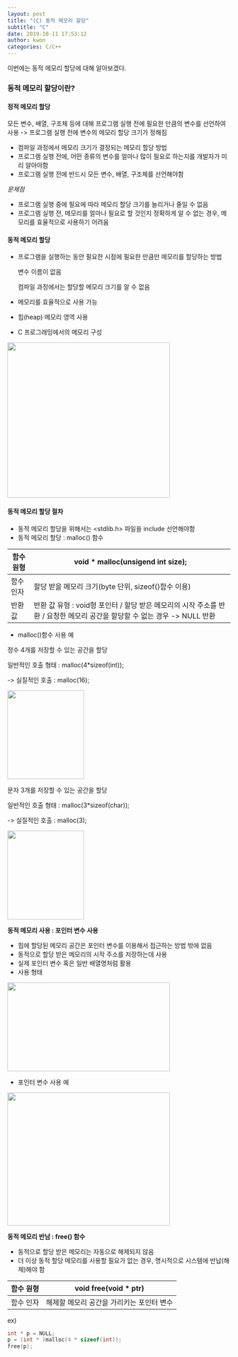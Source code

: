 ```yaml
---
layout: post
title: "(C) 동적 메모리 할당"
subtitle: "C"
date: 2019-10-11 17:53:12
author: kwon
categories: C/C++
---
```

이번에는 동적 메모리 할당에 대해 알아보겠다.

### 동적 메모리 할당이란?
#### **정적 메모리 할당**
모든 변수, 배열, 구조체 등에 대해 프로그램 실행 전에 필요한 만큼의 변수를 선언하여 사용 -> 프로그램 실행 전에 변수의 메모리 할당 크기가 정해짐

- 컴파일 과정에서 메모리 크기가 결정되는 메모리 할당 방법
- 프로그램 실행 전에, 어떤 종류의 변수를 얼마나 많이 필요로 하는지를 개발자가 미리 알아야함
- 프로그램 실행 전에 반드시 모든 변수, 배열, 구조체를 선언해야함

_문제점_
- 프로그램 실행 중에 필요에 따라 메모리 할당 크기를 늘리거나 줄일 수 없음
- 프로그램 실행 전, 메모리를 얼마나 필요로 할 것인지 정확하게 알 수 없는 경우, 메모리를 효율적으로 사용하기 어려움

#### **동적 메모리 할당**
- 프로그램을 실행하는 동안 필요한 시점에 필요한 만큼만 메모리를 할당하는 방법

  변수 이름이 없음

  컴파일 과정에서는 할당할 메모리 크기를 알 수 없음
- 메모리를 효율적으로 사용 가능
- 힙(heap) 메모리 영역 사용

- C 프로그래밍에서의 메모리 구성


<div style="width: 90%; height: 350px;">
    <img src="https://kyu9341.github.io/assets/cpointer6.png" style="width: 90%
    ; height: 350px;">
</div>

#### 동적 메모리 할당 절차
- 동적 메모리 할당을 위해서는 <stdlib.h> 파일을 include 선언해야함
- 동적 메모리 할당 : malloc() 함수

함수 원형|void * malloc(unsigend int size);
---|--------
함수 인자| 할당 받을 메모리 크기(byte 단위, sizeof()함수 이용)
반환 값| 반환 값 유형 : void형 포인터 / 할당 받은 메모리의 시작 주소를 반환 / 요청한 메모리 공간을 할당할 수 없는 경우 -> NULL 반환

- malloc()함수 사용 예

정수 4개를 저장할 수 있는 공간을 할당

일반적인 호출 형태 : malloc(4*sizeof(int));

-> 실질적인 호출 : malloc(16);

<div style="width: 70%; height: 200px;">
    <img src="https://kyu9341.github.io/assets/cpointer7.png" style="width: 70%
    ; height: 200px;">
</div>

문자 3개를 저장할 수 있는 공간을 할당

일반적인 호출 형태 : malloc(3*sizeof(char));

-> 실질적인 호출 : malloc(3);

<div style="width: 70%; height: 200px;">
    <img src="https://kyu9341.github.io/assets/cpointer8.png" style="width: 70%
    ; height: 200px;">
</div>

**동적 메모리 사용 : 포인터 변수 사용**

- 힙에 할당된 메모리 공간은 포인터 변수를 이용해서 접근하는 방법 밖에 없음
- 동적으로 할당 받은 메모리의 시작 주소를 저장하는데 사용
- 실제 포인터 변수 혹은 일반 배열명처럼 활용
- 사용 형태
<div style="width: 90%; height: 200px;">
    <img src="https://kyu9341.github.io/assets/cpointer9.png" style="width: 90%
    ; height: 200px;">
</div>


- 포인터 변수 사용 예
<div style="width: 90%; height: 300px;">
    <img src="https://kyu9341.github.io/assets/cpointer10.png" style="width: 90%
    ; height: 300px;">
</div>

**동적 메모리 반남 : free() 함수**

- 동적으로 할당 받은 메모리는 자동으로 해제되지 않음
- 더 이상 동적 할당 메모리를 사용할 필요가 없는 경우, 명시적으로 시스템에 반납(해제)해야 함

함수 원형 | void free(void * ptr)
---|---
함수 인자 | 해제할 메모리 공간을 가리키는 포인터 변수

ex)
```c
int * p = NULL;
p = (int * )malloc(4 * sizeof(int));
free(p);
```
